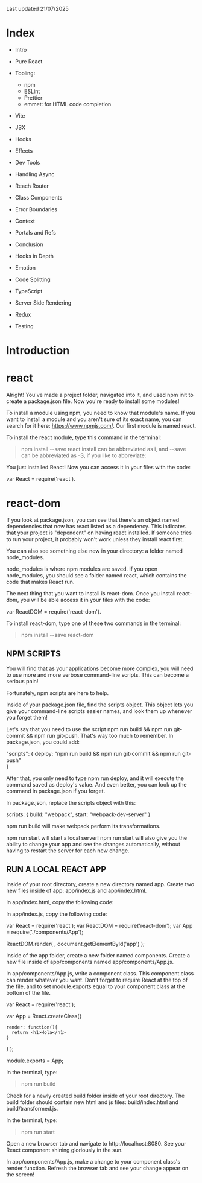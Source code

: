 Last updated 21/07/2025

# Index

- Intro
- Pure React
- Tooling:
  - npm
  - ESLint
  - Prettier
  - emmet: for HTML code completion
- Vite

- JSX
- Hooks
- Effects
- Dev Tools
- Handling Async
- Reach Router
- Class Components
- Error Boundaries
- Context
- Portals and Refs
- Conclusion
- Hooks in Depth
- Emotion
- Code Splitting
- TypeScript
- Server Side Rendering
- Redux
- Testing

# Introduction

# react

Alright! You've made a project folder, navigated into it, and used npm init to create a package.json file. Now you're ready to install some modules!

To install a module using npm, you need to know that module's name. If you want to install a module and you aren't sure of its exact name, you can search for it here: https://www.npmjs.com/. Our first module is named react.

To install the react module, type this command in the terminal:

> npm install --save react
> install can be abbreviated as i, and --save can be abbreviated as -S, if you like to abbreviate:

You just installed React! Now you can access it in your files with the code:

var React = require('react').

# react-dom

If you look at package.json, you can see that there's an object named dependencies that now has react listed as a dependency.
This indicates that your project is "dependent" on having react installed.
If someone tries to run your project, it probably won't work unless they install react first.

You can also see something else new in your directory: a folder named node_modules.

node_modules is where npm modules are saved. If you open node_modules, you should see a folder named react, which contains the code that makes React run.

The next thing that you want to install is react-dom. Once you install react-dom, you will be able access it in your files with the code:

var ReactDOM = require('react-dom').

To install react-dom, type one of these two commands in the terminal:

> npm install --save react-dom

## NPM SCRIPTS

You will find that as your applications become more complex, you will need to use more and more verbose command-line scripts. This can become a serious pain!

Fortunately, npm scripts are here to help.

Inside of your package.json file, find the scripts object. This object lets you give your command-line scripts easier names, and look them up whenever you forget them!

Let's say that you need to use the script npm run build && npm run git-commit && npm run git-push. That's way too much to remember. In package.json, you could add:

"scripts": {
deploy: "npm run build && npm run git-commit && npm run git-push"  
}

After that, you only need to type npm run deploy, and it will execute the command saved as deploy's value.
And even better, you can look up the command in package.json if you forget.

In package.json, replace the scripts object with this:

scripts: {
build: "webpack",
start: "webpack-dev-server"
}

npm run build will make webpack perform its transformations.

npm run start will start a local server! npm run start will also give you the ability to change your app and see the changes automatically, without having to restart the server for each new change.

## RUN A LOCAL REACT APP

Inside of your root directory, create a new directory named app. Create two new files inside of app: app/index.js and app/index.html.

In app/index.html, copy the following code:

In app/index.js, copy the following code:

var React = require('react');
var ReactDOM = require('react-dom');
var App = require('./components/App');

ReactDOM.render(
<App />,
document.getElementById('app')
);

Inside of the app folder, create a new folder named components. Create a new file inside of app/components named app/components/App.js.

In app/components/App.js, write a component class. This component class can render whatever you want. Don't forget to require React at the top of the file, and to set module.exports equal to your component class at the bottom of the file.

var React = require('react');

var App = React.createClass({

    render: function(){
      return <h1>Hola</h1>
    }

}
);

module.exports = App;

In the terminal, type:

> npm run build

Check for a newly created build folder inside of your root directory. The build folder should contain new html and js files: build/index.html and build/transformed.js.

In the terminal, type:

> npm run start

Open a new browser tab and navigate to http://localhost:8080. See your React component shining gloriously in the sun.

In app/components/App.js, make a change to your component class's render function. Refresh the browser tab and see your change appear on the screen!

